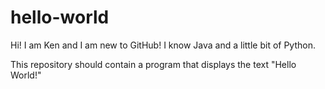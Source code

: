 # hello-world

Hi! I am Ken and I am new to GitHub! I know Java and a little bit of Python.

This repository should contain a program that displays the text "Hello World!"
